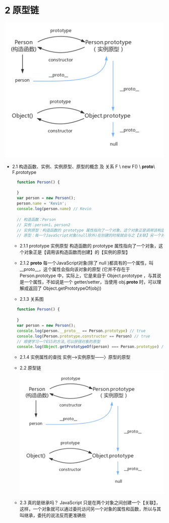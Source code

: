 # 2 原型链
![关系图](../js-interview/image.png)

- 2.1 构造函数、实例、实例原型、原型的概念 及 关系
  F \ new F() \ __proto__\ F.prototype 
  ```javascript
    function Person() {

    }
    var person = new Person();
    person.name = 'Kevin';
    console.log(person.name) // Kevin

    // 构造函数：Person
    // 实例：person1、person2
    // 实例原型：构造函数的 prototype 属性指向了一个对象，这个对象正是调用该构造函数而【创建的实例的原型】，也就是这个例子中的 person1 和 person2 的原型。
    // 原型：每一个JavaScript对象(null除外)在创建的时候就会与之【关联】另一个对象，这个对象就是我们所说的原型，每一个对象都会从原型"继承"属性。
  ```
  - 2.1.1 prototype 实例原型
    构造函数的 prototype 属性指向了一个对象，这个对象正是【调用该构造函数而创建】的【实例的原型】
  
  - 2.1.2 __proto__
    每一个JavaScript对象(除了 null )都具有的一个属性，叫__proto__，这个属性会指向该对象的原型
    (它并不存在于 Person.prototype 中，实际上，它是来自于 Object.prototype ，与其说是一个属性，不如说是一个 getter/setter，当使用 obj.__proto__ 时，可以理解成返回了 Object.getPrototypeOf(obj))
  
  - 2.1.3 关系图
  ```JavaScript
    function Person() {

    }
    var person = new Person();
    console.log(person.__proto__ == Person.prototype) // true
    console.log(Person.prototype.constructor == Person) // true
    // 顺便学习一个ES5的方法,可以获得对象的原型
    console.log(Object.getPrototypeOf(person) === Person.prototype) // true
  ```
  - 2.1.4 实例属性的查找
    实例——>实例原型——〉原型的原型

  - 2.2 原型链
  ![关系图](../js-interview/image.png)
  - 2.3 真的是继承吗？
  JavaScript 只是在两个对象之间创建一个【关联】，这样，一个对象就可以通过委托访问另一个对象的属性和函数，所以与其叫继承，委托的说法反而更准确些

